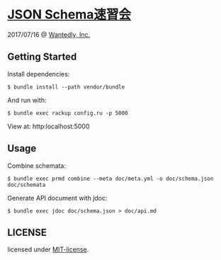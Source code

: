 # [JSON Schema速習会](//wantedly.connpass.com/event/17532/)

2017/07/16 @ [Wantedly, Inc.](https://www.wantedly.com/companies/wantedly)

## Getting Started

Install dependencies:

```
$ bundle install --path vendor/bundle
```

And run with:

```
$ bundle exec rackup config.ru -p 5000
```

View at: http:localhost:5000

## Usage

Combine schemata:

```
$ bundle exec prmd combine --meta doc/meta.yml -o doc/schema.json doc/schemata
```

Generate API document with jdoc:

```
$ bundle exec jdoc doc/schema.json > doc/api.md
```

## LICENSE

licensed under [MIT-license](//izumin.mit-license.org/2015).
